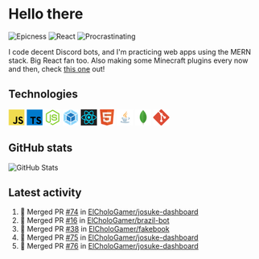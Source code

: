 # Hello there

![Epicness](https://img.shields.io/badge/Epicness-69%25-brightgreen)
![React](https://img.shields.io/badge/React-good-blue)
![Procrastinating](https://img.shields.io/badge/Procrastinating-always-red)

I code decent Discord bots, and I'm practicing web apps using the MERN stack. Big React fan too.
Also making some Minecraft plugins every now and then, check [this one][userlogin] out!

## Technologies

![JavaScript][javascript]
![TypeScript][typescript]
![Node.js][node]
![Webpack][webpack]
![React][react]
![HTML][html]
![Java][java]
![MongoDB][mongodb]
![Git][git]

## GitHub stats

![GitHub Stats](https://github-readme-stats.vercel.app/api?username=ElCholoGamer&theme=tokyonight)

[userlogin]: https://www.spigotmc.org/resources/userlogin.80669/
[javascript]: https://raw.githubusercontent.com/ElCholoGamer/ElCholoGamer/master/icons/javascript.png
[typescript]: https://raw.githubusercontent.com/ElCholoGamer/ElCholoGamer/master/icons/typescript.png
[java]: https://raw.githubusercontent.com/ElCholoGamer/ElCholoGamer/master/icons/java.png
[node]: https://raw.githubusercontent.com/ElCholoGamer/ElCholoGamer/master/icons/node.png
[react]: https://raw.githubusercontent.com/ElCholoGamer/ElCholoGamer/master/icons/react.png
[webpack]: https://raw.githubusercontent.com/ElCholoGamer/ElCholoGamer/master/icons/webpack.png
[html]: https://raw.githubusercontent.com/ElCholoGamer/ElCholoGamer/master/icons/html.png
[git]: https://raw.githubusercontent.com/ElCholoGamer/ElCholoGamer/master/icons/git.png
[mongodb]: https://raw.githubusercontent.com/ElCholoGamer/ElCholoGamer/master/icons/mongodb.png

## Latest activity

<!--START_SECTION:activity-->

1. 🎉 Merged PR [#74](https://github.com/ElCholoGamer/josuke-dashboard/pull/74) in [ElCholoGamer/josuke-dashboard](https://github.com/ElCholoGamer/josuke-dashboard)
2. 🎉 Merged PR [#16](https://github.com/ElCholoGamer/brazil-bot/pull/16) in [ElCholoGamer/brazil-bot](https://github.com/ElCholoGamer/brazil-bot)
3. 🎉 Merged PR [#38](https://github.com/ElCholoGamer/fakebook/pull/38) in [ElCholoGamer/fakebook](https://github.com/ElCholoGamer/fakebook)
4. 🎉 Merged PR [#75](https://github.com/ElCholoGamer/josuke-dashboard/pull/75) in [ElCholoGamer/josuke-dashboard](https://github.com/ElCholoGamer/josuke-dashboard)
5. 🎉 Merged PR [#76](https://github.com/ElCholoGamer/josuke-dashboard/pull/76) in [ElCholoGamer/josuke-dashboard](https://github.com/ElCholoGamer/josuke-dashboard)
<!--END_SECTION:activity-->

